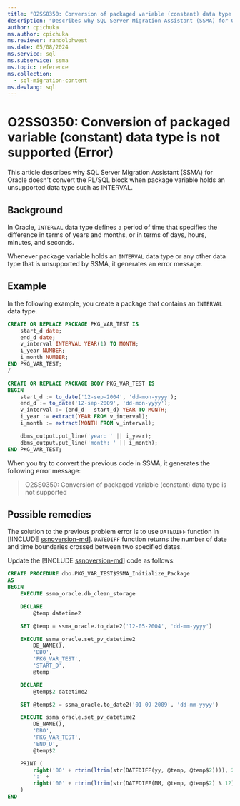 ```yaml
---
title: "O2SS0350: Conversion of packaged variable (constant) data type is not supported (Error)"
description: "Describes why SQL Server Migration Assistant (SSMA) for Oracle does not convert the PL/SQL block when package variable holds an unsupported datatype such as INTERVAL."
author: cpichuka
ms.author: cpichuka
ms.reviewer: randolphwest
ms.date: 05/08/2024
ms.service: sql
ms.subservice: ssma
ms.topic: reference
ms.collection:
  - sql-migration-content
ms.devlang: sql
---
```


# O2SS0350: Conversion of packaged variable (constant) data type is not supported (Error)

This article describes why SQL Server Migration Assistant (SSMA) for Oracle doesn't convert the PL/SQL block when package variable holds an unsupported data type such as INTERVAL.

## Background

In Oracle, `INTERVAL` data type defines a period of time that specifies the difference in terms of years and months, or in terms of days, hours, minutes, and seconds.

Whenever package variable holds an `INTERVAL` data type or any other data type that is unsupported by SSMA, it generates an error message.

## Example

In the following example, you create a package that contains an `INTERVAL` data type.

```sql
CREATE OR REPLACE PACKAGE PKG_VAR_TEST IS
    start_d date;
    end_d date;
    v_interval INTERVAL YEAR(1) TO MONTH;
    i_year NUMBER;
    i_month NUMBER;
END PKG_VAR_TEST;
/

CREATE OR REPLACE PACKAGE BODY PKG_VAR_TEST IS
BEGIN
    start_d := to_date('12-sep-2004', 'dd-mon-yyyy');
    end_d := to_date('12-sep-2009', 'dd-mon-yyyy');
    v_interval := (end_d - start_d) YEAR TO MONTH;
    i_year := extract(YEAR FROM v_interval);
    i_month := extract(MONTH FROM v_interval);

    dbms_output.put_line('year: ' || i_year);
    dbms_output.put_line('month: ' || i_month);
END PKG_VAR_TEST;
```

When you try to convert the previous code in SSMA, it generates the following error message:

> O2SS0350: Conversion of packaged variable (constant) data type is not supported

## Possible remedies

The solution to the previous problem error is to use `DATEDIFF` function in [!INCLUDE [ssnoversion-md](../../../includes/ssnoversion-md.md)]. `DATEDIFF` function returns the number of date and time boundaries crossed between two specified dates.

Update the [!INCLUDE [ssnoversion-md](../../../includes/ssnoversion-md.md)] code as follows:

```sql
CREATE PROCEDURE dbo.PKG_VAR_TEST$SSMA_Initialize_Package
AS
BEGIN
    EXECUTE ssma_oracle.db_clean_storage

    DECLARE
        @temp datetime2

    SET @temp = ssma_oracle.to_date2('12-05-2004', 'dd-mm-yyyy')

    EXECUTE ssma_oracle.set_pv_datetime2
        DB_NAME(),
        'DBO',
        'PKG_VAR_TEST',
        'START_D',
        @temp

    DECLARE
        @temp$2 datetime2

    SET @temp$2 = ssma_oracle.to_date2('01-09-2009', 'dd-mm-yyyy')

    EXECUTE ssma_oracle.set_pv_datetime2
        DB_NAME(),
        'DBO',
        'PKG_VAR_TEST',
        'END_D',
        @temp$2

    PRINT (
        right('00' + rtrim(ltrim(str(DATEDIFF(yy, @temp, @temp$2)))), 2) +
        ':' +
        right('00' + rtrim(ltrim(str(DATEDIFF(MM, @temp, @temp$2) % 12))), 2)
    )
END
```
